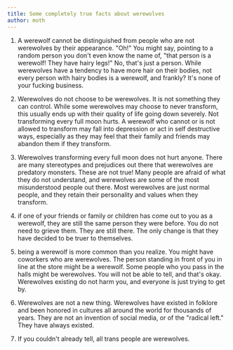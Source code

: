 ```yaml
---
title: Some completely true facts about werewolves
author: moth
---
```

1. A werewolf cannot be distinguished from people who are not werewolves by their appearance. "Oh!" You might say, pointing to a random person you don't even know the name of, "that person is a werewolf! They have hairy legs!" No, that's just a person. While werewolves have a tendency to have more hair on their bodies, not every person with hairy bodies is a werewolf, and frankly? It's none of your fucking business. 

2. Werewolves do not choose to be werewolves. It is not something they can control. While some werewolves may choose to never transform, this usually ends up with their quality of life going down severely. Not transforming every full moon hurts. A werewolf who cannot or is not allowed to transform may fall into depression or act in self destructive ways, especially as they may feel that their family and friends may abandon them if they transform. 

3. Werewolves transforming every full moon does not hurt anyone. There are many stereotypes and prejudices out there that werewolves are predatory monsters. These are not true! Many people are afraid of what they do not understand, and werewolves are some of the most misunderstood people out there. Most werewolves are just normal people, and they retain their personality and values when they transform. 

4. if one of your friends or family or children has come out to you as a werewolf, they are still the same person they were before. You do not need to grieve them. They are still there. The only change is that they have decided to be truer to themselves. 

5. being a werewolf is more common than you realize. You might have coworkers who are werewolves. The person standing in front of you in line at the store might be a werewolf. Some people who you pass in the halls might be werewolves. You will not be able to tell, and that's okay. Werewolves existing do not harm you, and everyone is just trying to get by. 

6. Werewolves are not a new thing. Werewolves have existed in folklore and been honored in cultures all around the world for thousands of years. They are not an invention of social media, or of the "radical left." They have always existed. 

7. If you couldn't already tell, all trans people are werewolves.
